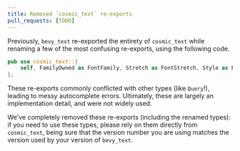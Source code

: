 ```yaml
---
title: Removed `cosmic_text` re-exports
pull_requests: [TODO]
---
```


Previously, `bevy_text` re-exported the entirety of `cosmic_text` while renaming a few of the most confusing re-exports,
using the following code.

```rust
pub use cosmic_text::{
    self, FamilyOwned as FontFamily, Stretch as FontStretch, Style as FontStyle, Weight as FontWeight,
};
```

These re-exports commonly conflicted with other types (like `Query`!), leading to messy autocomplete errors.
Ultimately, these are largely an implementation detail, and were not widely used.

We've completely removed these re-exports (including the renamed types): if you need to use these types, please rely on them directly from `cosmic_text`, being sure that the version number you are using matches the version used by your version of `bevy_text`.
